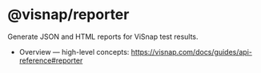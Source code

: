 # @visnap/reporter

Generate JSON and HTML reports for ViSnap test results.

- Overview — high-level concepts: https://visnap.com/docs/guides/api-reference#reporter
